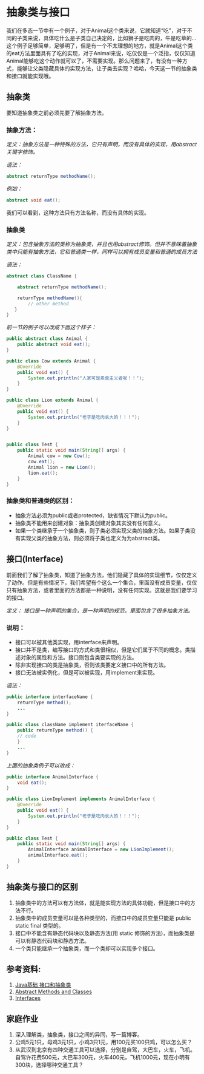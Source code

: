 # 抽象类与接口

我们在多态一节中有一个例子，对于Animal这个类来说，它就知道“吃”，对于不同的子类来说，具体吃什么是子类自己决定的，比如狮子是吃肉的，牛是吃草的...这个例子足够简单，足够明了，但是有一个不太理想的地方，就是Animal这个类的eat方法里面具有了吃的实现，对于Animal来说，吃仅仅是一个泛指，仅仅知道Animal能够吃这个动作就可以了，不需要实现。那么问题来了，有没有一种方式，能够让父类隐藏具体的实现方法，让子类去实现？哈哈，今天这一节的抽象类和接口就能实现哦。

## 抽象类

要知道抽象类之前必须先要了解抽象方法。

### 抽象方法：

*定义：抽象方法是一种特殊的方法，它只有声明，而没有具体的实现，用abstract关键字修饰。*

*语法：*
```java
abstract returnType methodName();
```

*例如：*
```java
abstract void eat();
```
我们可以看到，这种方法只有方法名称，而没有具体的实现。

### 抽象类

*定义：包含抽象方法的类称为抽象类，并且也用abstract修饰。但并不意味着抽象类中只能有抽象方法，它和普通类一样，同样可以拥有成员变量和普通的成员方法*

*语法：*
```java
abstract class ClassName {

    abstract returnType methodName();

    returnType methodName(){
        // other method
   }
}
```
*前一节的例子可以改成下面这个样子：*
```java
public abstract class Animal {
    public abstract void eat();
}

public class Cow extends Animal {
    @Override
    public void eat() {
        System.out.println("人家可是素食主义者呢！！");
    }
}

public class Lion extends Animal {
    @Override
    public void eat() {
        System.out.println("老子是吃肉长大的！！！");
    }
}


public class Test {
    public static void main(String[] args) {
        Animal cow = new Cow();
        cow.eat();
        Animal lion = new Lion();
        lion.eat();
    }
}
```

### 抽象类和普通类的区别：

* 抽象方法必须为public或者protected，缺省情况下默认为public。
* 抽象类不能用来创建对象：抽象类创建对象其实没有任何意义。
* 如果一个类继承于一个抽象类，则子类必须实现父类的抽象方法。如果子类没有实现父类的抽象方法，则必须将子类也定义为为abstract类。

## 接口(Interface)

前面我们了解了抽象类，知道了抽象方法，他们隐藏了具体的实现细节，仅仅定义了动作。但是有些情况下，我们希望有个这么一个集合，里面没有成员变量，仅仅只有抽象方法，或者里面的方法都是一种说明，没有任何实现。这就是我们要学习的接口。

*定义： 接口是一种声明的集合，是一种声明的规范，里面包含了很多抽象方法。*

### 说明：

* 接口可以被其他类实现，用interface来声明。
* 接口并不是类，编写接口的方式和类很相似，但是它们属于不同的概念。类描述对象的属性和方法。接口则包含类要实现的方法。
* 除非实现接口的类是抽象类，否则该类要定义接口中的所有方法。
* 接口无法被实例化，但是可以被实现，用implement来实现。

*语法：*
```java
public interface interfaceName {
    returnType method();
    ...
}

public class className implement iterfaceName {
    public returnType method() {
    // code
    }
    ...
}
```

*上面的抽象类例子可以改成：*
```java
public interface AnimalInterface {
    void eat();
}

public class LionImplement implements AnimalInterface {
    @Override
    public void eat() {
        System.out.println("老子是吃肉长大的！！！");
    }
}

public class Test {
    public static void main(String[] args) {
        AnimalInterface animalInterface = new LionImplement();
        animalInterface.eat();
    }
}
```

## 抽象类与接口的区别

1. 抽象类中的方法可以有方法体，就是能实现方法的具体功能，但是接口中的方法不行。
2. 抽象类中的成员变量可以是各种类型的，而接口中的成员变量只能是 public static final 类型的。
3. 接口中不能含有静态代码块以及静态方法(用 static 修饰的方法)，而抽象类是可以有静态代码块和静态方法。
4. 一个类只能继承一个抽象类，而一个类却可以实现多个接口。

## 参考资料:
1. [Java基础 接口和抽象类](https://www.jianshu.com/p/eb77a2e64fda)
2. [Abstract Methods and Classes](https://docs.oracle.com/javase/tutorial/java/IandI/abstract.html)
3. [Interfaces](https://docs.oracle.com/javase/tutorial/java/IandI/createinterface.html)

## 家庭作业

1. 深入理解类，抽象类，接口之间的异同，写一篇博客。
2. 公鸡5元1只，母鸡3元1只，小鸡3只1元，用100元买100只鸡，可以怎么买？
3. 从武汉到北京有四种交通工具可以选择，分别是自驾，大巴车，火车，飞机。自驾许花费500元，大巴车300元，火车400元，飞机1000元，现在小明有300块，选择哪种交通工具？






